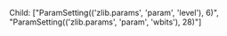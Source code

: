 Child: ["ParamSetting(('zlib.params', 'param', 'level'), 6)", "ParamSetting(('zlib.params', 'param', 'wbits'), 28)"]